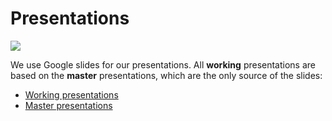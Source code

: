 # Presentations

![](https://images.unsplash.com/photo-1491551723038-2bfef78992a9?ixlib=rb-0.3.5&ixid=eyJhcHBfaWQiOjEyMDd9&s=fe95c0d1c45c72eb4425a188b2d51b06&auto=format&fit=crop&w=1650&q=80)

We use Google slides for our presentations.
All **working** presentations are based on the **master** presentations, which are the only source of the slides:

- [Working presentations](https://drive.google.com/drive/folders/1hE1KAPw3ekrnS_x7Ir56FWmK4s5OKahD)
- [Master presentations](https://drive.google.com/drive/folders/11iuXr2UcfCqO5nl8KNwhEcdU1zdy_4tY)

[](_presentations_toc.md ':include')